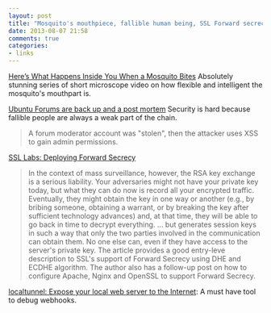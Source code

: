 ```yaml
---
layout: post
title: "Mosquito's mouthpiece, fallible human being, SSL Forward secrecy and a webhook debug tool"
date: 2013-08-07 21:58
comments: true
categories: 
- links
---
```


[Here’s What Happens Inside You When a Mosquito Bites](http://phenomena.nationalgeographic.com/2013/08/06/heres-what-happens-inside-you-when-a-mosquito-bites/)
Absolutely stunning series of short microscope video on how flexible and intelligent the mosquito's mouthpart is. 

[Ubuntu Forums are back up and a post mortem](http://blog.canonical.com/2013/07/30/ubuntu-forums-are-back-up-and-a-post-mortem/)
Security is hard because fallible people are always a weak part of the chain. 
> A forum moderator account was "stolen", then the attacker uses XSS to gain admin permissions. 

[SSL Labs: Deploying Forward Secrecy](http://blog.ivanristic.com/2013/06/ssl-labs-deploying-forward-secrecy.html)
> In the context of mass surveillance, however, the RSA key exchange is a serious liability. Your adversaries might not have your private key today, but what they can do now is record all your encrypted traffic. Eventually, they might obtain the key in one way or another (e.g., by bribing someone, obtaining a warrant, or by breaking the key after sufficient technology advances) and, at that time, they will be able to go back in time to decrypt everything.
> ...
> but generates session keys in such a way that only the two parties involved in the communication can obtain them. No one else can, even if they have access to the server's private key. 
The article provides a good entry-leve description to SSL's support of 
Forward Secrecy using DHE and ECDHE algorithm.  The author also has a follow-up 
post on how to configure Apache, Nginx and OpenSSL to support Forward Secrecy. 

[localtunnel: Expose your local web server to the Internet](https://github.com/progrium/localtunnel): A must have tool to debug webhooks. 

